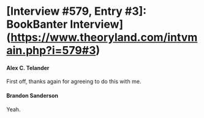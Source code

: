 # [Interview #579, Entry #3]: BookBanter Interview](https://www.theoryland.com/intvmain.php?i=579#3)

#### Alex C. Telander

First off, thanks again for agreeing to do this with me.

#### Brandon Sanderson

Yeah.

